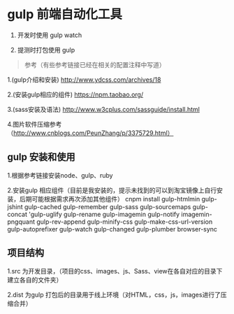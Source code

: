 gulp 前端自动化工具
======================


1. 开发时使用 gulp watch

2. 提测时打包使用  gulp


> 参考（有些参考链接已经在相关的配置注释中写道）   

1.(gulp介绍和安装)  http://www.ydcss.com/archives/18

2.(安装gulp相应的组件)  https://npm.taobao.org/

3.(sass安装及语法)  http://www.w3cplus.com/sassguide/install.html

4.图片软件压缩参考（http://www.cnblogs.com/PeunZhang/p/3375729.html）

## gulp 安装和使用

1.根据参考链接安装node、gulp、ruby

2.安装gulp 相应组件（目前是我安装的，提示未找到的可以到淘宝镜像上自行安装，后期可能根据需求再次添加其他组件） cnpm install gulp-htmlmin gulp-jshint gulp-cached gulp-remember gulp-sass gulp-sourcemaps gulp-concat 'gulp-uglify gulp-rename gulp-imagemin gulp-notify imagemin-pngquant gulp-rev-append gulp-minify-css gulp-make-css-url-version gulp-autoprefixer gulp-watch gulp-changed gulp-plumber browser-sync

## 项目结构
1.src 为开发目录，（项目的css、images、js、Sass、view在各自对应的目录下建立各自的文件夹）

2.dist  为gulp 打包后的目录用于线上环境（对HTML，css，js，images进行了压缩合并）



